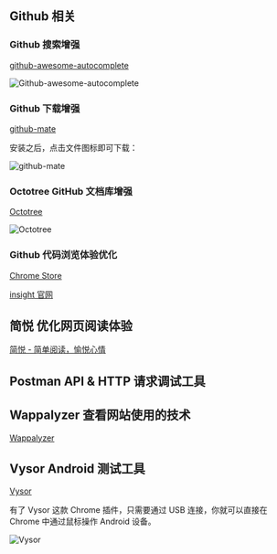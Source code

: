## Github 相关

### Github 搜索增强
[github-awesome-autocomplete](https://github.com/algolia/github-awesome-autocomplete)

![Github-awesome-autocomplete](http://cnd.qiniu.lin07ux.cn/markdown/1467340000448.png)

### Github 下载增强
[github-mate](https://github.com/camsong/chrome-github-mate/blob/master/README.cn.md)

安装之后，点击文件图标即可下载：

![github-mate](http://cnd.qiniu.lin07ux.cn/markdown/1467340311960.png)

### Octotree GitHub 文档库增强
[Octotree](https://chrome.google.com/webstore/detail/octotree/bkhaagjahfmjljalopjnoealnfndnagc?hl=ja)

![Octotree](http://cnd.qiniu.lin07ux.cn/markdown/1467340734315.png)

### Github 代码浏览体验优化

[Chrome Store](https://chrome.google.com/webstore/detail/insightio-for-github/pmhfgjjhhomfplgmbalncpcohgeijonh)

[insight 官网](https://insight.io/)

## 简悦 优化网页阅读体验
[简悦 - 简单阅读，愉悦心情](http://ksria.com/simpread/)

## Postman API & HTTP 请求调试工具

## Wappalyzer 查看网站使用的技术
[Wappalyzer](https://chrome.google.com/webstore/detail/wappalyzer/gppongmhjkpfnbhagpmjfkannfbllamg?hl=zh-CN)


## Vysor Android 测试工具
[Vysor](https://chrome.google.com/webstore/detail/vysor/gidgenkbbabolejbgbpnhbimgjbffefm)

有了 Vysor 这款 Chrome 插件，只需要通过 USB 连接，你就可以直接在 Chrome 中通过鼠标操作 Android 设备。

![Vysor](http://cnd.qiniu.lin07ux.cn/markdown/1467340988283.png)

